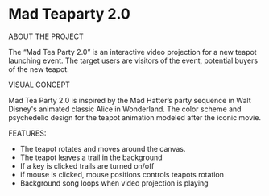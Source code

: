# Mad Teaparty 2.0

ABOUT THE PROJECT

The “Mad Tea Party 2.0” is an interactive video projection for a new teapot launching event. The target users are visitors of the event, potential buyers of the new teapot.

VISUAL CONCEPT

Mad Tea Party 2.0 is inspired by the Mad Hatter’s party sequence in Walt Disney's animated
classic Alice in Wonderland. The color scheme and psychedelic design for the teapot animation modeled after the iconic movie.

FEATURES:

- The teapot rotates and moves around the canvas.
- The teapot leaves a trail in the background
- If a key is clicked trails are turned on/off
- if mouse is clicked, mouse positions controls teapots rotation
- Background song loops when video projection is playing
